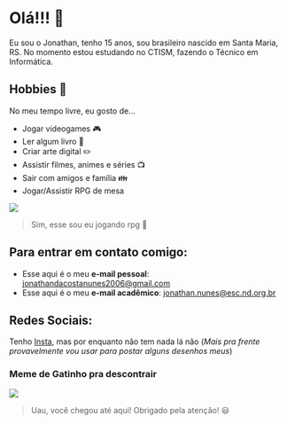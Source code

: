 # Olá!!! :wave:

Eu sou o Jonathan, tenho 15 anos, sou brasileiro nascido em Santa Maria, RS.
No momento estou estudando no CTISM, fazendo o Técnico em Informática.

## Hobbies :sunrise_over_mountains:
No meu tempo livre, eu gosto de...
* Jogar videogames :video_game:
* Ler algum livro :book:
* Criar arte digital :pencil2:
* Assistir filmes, animes e séries :tv:
* Sair com amigos e família :family:
* Jogar/Assistir RPG de mesa

![](https://pbs.twimg.com/media/EIX3czDWoAI80Ik?format=jpg&name=900x900)
>Sim, esse sou eu jogando rpg :eyes:

## Para entrar em contato comigo:
* Esse aqui é o meu **e-mail pessoal**: jonathandacostanunes2006@gmail.com
* Esse aqui é o meu **e-mail acadêmico**: jonathan.nunes@esc.nd.org.br

## Redes Sociais:
Tenho [Insta](https://www.instagram.com/jo_2945_/), mas por enquanto não tem nada lá não (_Mais pra frente provavelmente vou usar para postar alguns desenhos meus_)

### Meme de Gatinho pra descontrair
![](https://img.quizur.com/f/img5c22d768d51465.93685599.jpg?lastEdited=1545787246)
>Uau, você chegou até aqui! Obrigado pela atenção! :smiley: